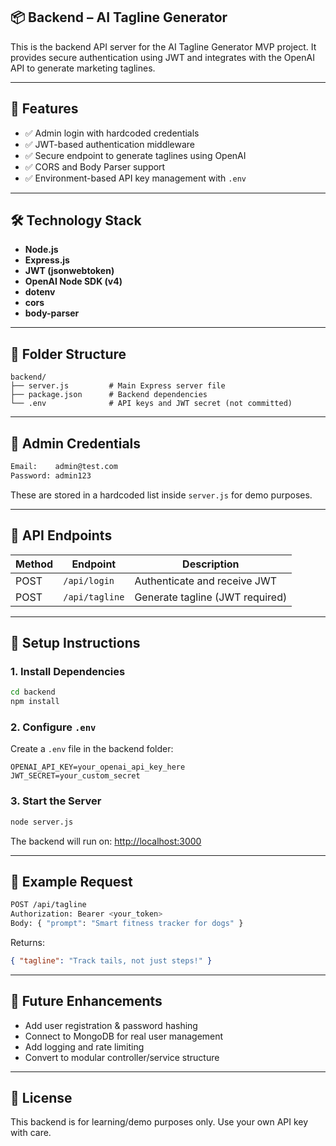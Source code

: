 ## 📦 Backend – AI Tagline Generator

This is the backend API server for the AI Tagline Generator MVP project. It provides secure authentication using JWT and integrates with the OpenAI API to generate marketing taglines.

---

## 🚀 Features

* ✅ Admin login with hardcoded credentials
* ✅ JWT-based authentication middleware
* ✅ Secure endpoint to generate taglines using OpenAI
* ✅ CORS and Body Parser support
* ✅ Environment-based API key management with `.env`

---

## 🛠️ Technology Stack

* **Node.js**
* **Express.js**
* **JWT (jsonwebtoken)**
* **OpenAI Node SDK (v4)**
* **dotenv**
* **cors**
* **body-parser**

---

## 📁 Folder Structure

```
backend/
├── server.js         # Main Express server file
├── package.json      # Backend dependencies
└── .env              # API keys and JWT secret (not committed)
```

---

## 🔐 Admin Credentials

```txt
Email:    admin@test.com  
Password: admin123
```

These are stored in a hardcoded list inside `server.js` for demo purposes.

---

## 🧪 API Endpoints

| Method | Endpoint       | Description                     |
| ------ | -------------- | ------------------------------- |
| POST   | `/api/login`   | Authenticate and receive JWT    |
| POST   | `/api/tagline` | Generate tagline (JWT required) |

---

## 🔧 Setup Instructions

### 1. Install Dependencies

```bash
cd backend
npm install
```

### 2. Configure `.env`

Create a `.env` file in the backend folder:

```
OPENAI_API_KEY=your_openai_api_key_here
JWT_SECRET=your_custom_secret
```

### 3. Start the Server

```bash
node server.js
```

The backend will run on: [http://localhost:3000](http://localhost:3000)

---

## 🧠 Example Request

```bash
POST /api/tagline
Authorization: Bearer <your_token>
Body: { "prompt": "Smart fitness tracker for dogs" }
```

Returns:

```json
{ "tagline": "Track tails, not just steps!" }
```

---

## 🧹 Future Enhancements

* Add user registration & password hashing
* Connect to MongoDB for real user management
* Add logging and rate limiting
* Convert to modular controller/service structure

---

## 📜 License

This backend is for learning/demo purposes only. Use your own API key with care.


